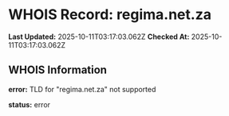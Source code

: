# WHOIS Record: regima.net.za

**Last Updated:** 2025-10-11T03:17:03.062Z
**Checked At:** 2025-10-11T03:17:03.062Z

## WHOIS Information

**error:** TLD for "regima.net.za" not supported

**status:** error

